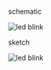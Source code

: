 schematic

![led blink](https://user-images.githubusercontent.com/schematic.png)

sketch

![led blink](https://user-images.githubusercontent.com/sketch.png)

